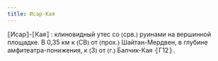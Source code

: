 ```yaml
---
title: Исар-Кая
---
```


⟦Исар⟧-⟦Кая⟧
: клиновидный утес со ⦅срв.⦆ руинами на вершинной площадке. В 0,35 км к ⦅СВ⦆ от ⦅прох.⦆ Шайтан-Мердвен, в глубине амфитеатра-понижения, к ⦅З⦆ от ⦅г.⦆ Балчик-Кая ⦃Г12⦄.
